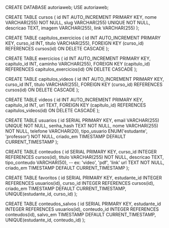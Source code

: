 CREATE DATABASE autoriaweb;
USE autoriaweb;

CREATE TABLE cursos (
  id INT AUTO_INCREMENT PRIMARY KEY,
  nome VARCHAR(255) NOT NULL,
  slug VARCHAR(255) UNIQUE NOT NULL,
  descricao TEXT,
  imagem VARCHAR(255),
  link VARCHAR(255)
);

CREATE TABLE capitulos_exercicios (
  id INT AUTO_INCREMENT PRIMARY KEY,
  curso_id INT,
  titulo VARCHAR(255),
  FOREIGN KEY (curso_id) REFERENCES cursos(id) ON DELETE CASCADE
);

CREATE TABLE exercicios (
  id INT AUTO_INCREMENT PRIMARY KEY,
  capitulo_id INT,
  caminho VARCHAR(255),
  FOREIGN KEY (capitulo_id) REFERENCES capitulos_exercicios(id) ON DELETE CASCADE
);

CREATE TABLE capitulos_videos (
  id INT AUTO_INCREMENT PRIMARY KEY,
  curso_id INT,
  titulo VARCHAR(255),
  FOREIGN KEY (curso_id) REFERENCES cursos(id) ON DELETE CASCADE
);

CREATE TABLE videos (
  id INT AUTO_INCREMENT PRIMARY KEY,
  capitulo_id INT,
  url TEXT,
  FOREIGN KEY (capitulo_id) REFERENCES capitulos_videos(id) ON DELETE CASCADE
);

CREATE TABLE usuarios (
    id SERIAL PRIMARY KEY,
    email VARCHAR(255) UNIQUE NOT NULL,
    senha_hash TEXT NOT NULL,
    nome VARCHAR(255) NOT NULL,
    telefone VARCHAR(20),
    tipo_usuario ENUM('estudante', 'professor') NOT NULL,
    criado_em TIMESTAMP DEFAULT CURRENT_TIMESTAMP
);

CREATE TABLE conteudos (
    id SERIAL PRIMARY KEY,
    curso_id INTEGER REFERENCES cursos(id),
    titulo VARCHAR(255) NOT NULL,
    descricao TEXT,
    tipo_conteudo VARCHAR(50), -- ex: 'video', 'pdf', 'link'
    url TEXT NOT NULL,
    criado_em TIMESTAMP DEFAULT CURRENT_TIMESTAMP
);

CREATE TABLE favoritos (
    id SERIAL PRIMARY KEY,
    estudante_id INTEGER REFERENCES usuarios(id),
    curso_id INTEGER REFERENCES cursos(id),
    criado_em TIMESTAMP DEFAULT CURRENT_TIMESTAMP,
    UNIQUE(estudante_id, curso_id)
);

CREATE TABLE conteudos_salvos (
    id SERIAL PRIMARY KEY,
    estudante_id INTEGER REFERENCES usuarios(id),
    conteudo_id INTEGER REFERENCES conteudos(id),
    salvo_em TIMESTAMP DEFAULT CURRENT_TIMESTAMP,
    UNIQUE(estudante_id, conteudo_id)
);


